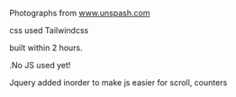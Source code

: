 <!-- Photographs -->
Photographs from www.unspash.com

css used Tailwindcss

<!-- Built Time -->
built within 2 hours.

.No JS used yet!

<!-- After couple of mins  -->
Jquery added inorder to make js easier for scroll, counters